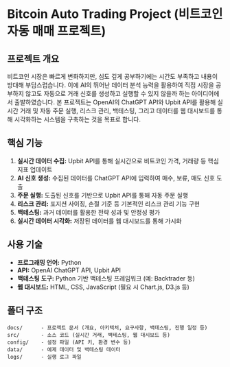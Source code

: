 # Bitcoin Auto Trading Project (비트코인 자동 매매 프로젝트)

## 프로젝트 개요
비트코인 시장은 빠르게 변화하지만, 심도 깊게 공부하기에는 시간도 부족하고 내용이 방대해 부담스럽습니다. 이에 AI의 뛰어난 데이터 분석 능력을 활용하여 직접 시장을 공부하지 않고도 자동으로 거래 신호를 생성하고 실행할 수 있지 않을까 하는 아이디어에서 출발하였습니다. 본 프로젝트는 OpenAI의 ChatGPT API와 Upbit API를 활용해 실시간 거래 및 자동 주문 실행, 리스크 관리, 백테스팅, 그리고 데이터를 웹 대시보드를 통해 시각화하는 시스템을 구축하는 것을 목표로 합니다.

## 핵심 기능
1. **실시간 데이터 수집:** Upbit API를 통해 실시간으로 비트코인 가격, 거래량 등 핵심 지표 업데이트
2. **AI 신호 생성:** 수집된 데이터를 ChatGPT API에 입력하여 매수, 보류, 매도 신호 도출
3. **주문 실행:** 도출된 신호를 기반으로 Upbit API를 통해 자동 주문 실행
4. **리스크 관리:** 포지션 사이징, 손절 기준 등 기본적인 리스크 관리 기능 구현
5. **백테스팅:** 과거 데이터를 활용한 전략 성과 및 안정성 평가
6. **실시간 데이터 시각화:** 저장된 데이터를 웹 대시보드를 통해 가시화

## 사용 기술
- **프로그래밍 언어:** Python
- **API:** OpenAI ChatGPT API, Upbit API
- **백테스팅 도구:** Python 기반 백테스팅 프레임워크 (예: Backtrader 등)
- **웹 대시보드:** HTML, CSS, JavaScript (필요 시 Chart.js, D3.js 등)

## 폴더 구조
```
docs/      - 프로젝트 문서 (개요, 아키텍처, 요구사항, 백테스팅, 진행 일정 등)
src/       - 소스 코드 (실시간 거래, 백테스팅, 웹 대시보드 등)
config/    - 설정 파일 (API 키, 환경 변수 등)
data/      - 예제 데이터 및 백테스팅 데이터
logs/      - 실행 로그 파일
```